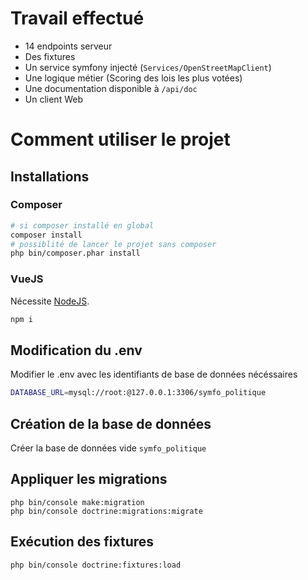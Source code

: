 # Travail effectué

- 14 endpoints serveur
- Des fixtures
- Un service symfony injecté (`Services/OpenStreetMapClient`)
- Une logique métier (Scoring des lois les plus votées)
- Une documentation disponible à `/api/doc`
- Un client Web

# Comment utiliser le projet

## Installations

### Composer
```bash
# si composer installé en global
composer install
# possiblité de lancer le projet sans composer
php bin/composer.phar install
```

### VueJS
Nécessite [NodeJS](https://nodejs.org/en/).
```bash
npm i
```

## Modification du .env

Modifier le .env avec les identifiants de base de données nécéssaires

```bash
DATABASE_URL=mysql://root:@127.0.0.1:3306/symfo_politique
```

## Création de la base de données

Créer la base de données vide `symfo_politique`

## Appliquer les migrations

```
php bin/console make:migration
php bin/console doctrine:migrations:migrate
```

## Exécution des fixtures


```bash
php bin/console doctrine:fixtures:load
```


